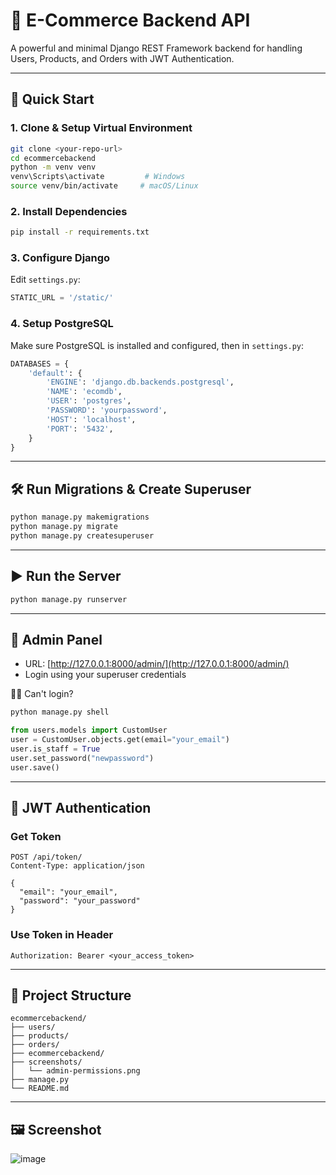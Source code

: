 # 🛒 E-Commerce Backend API

A powerful and minimal Django REST Framework backend for handling Users, Products, and Orders with JWT Authentication.

---

## 🚀 Quick Start

### 1. Clone & Setup Virtual Environment

```bash
git clone <your-repo-url>
cd ecommercebackend
python -m venv venv
venv\Scripts\activate         # Windows  
source venv/bin/activate     # macOS/Linux
```

### 2. Install Dependencies

```bash
pip install -r requirements.txt
```

### 3. Configure Django

Edit `settings.py`:

```python
STATIC_URL = '/static/'
```

### 4. Setup PostgreSQL

Make sure PostgreSQL is installed and configured, then in `settings.py`:

```python
DATABASES = {
    'default': {
        'ENGINE': 'django.db.backends.postgresql',
        'NAME': 'ecomdb',
        'USER': 'postgres',
        'PASSWORD': 'yourpassword',
        'HOST': 'localhost',
        'PORT': '5432',
    }
}
```

---

## 🛠️ Run Migrations & Create Superuser

```bash
python manage.py makemigrations
python manage.py migrate
python manage.py createsuperuser
```

---

## ▶️ Run the Server

```bash
python manage.py runserver
```

---

## 🔐 Admin Panel

- URL: [http://127.0.0.1:8000/admin/](http://127.0.0.1:8000/admin/)
- Login using your superuser credentials

👨‍🔧 Can't login?

```bash
python manage.py shell
```

```python
from users.models import CustomUser
user = CustomUser.objects.get(email="your_email")
user.is_staff = True
user.set_password("newpassword")
user.save()
```

---

## 🔑 JWT Authentication

### Get Token

```http
POST /api/token/
Content-Type: application/json

{
  "email": "your_email",
  "password": "your_password"
}
```

### Use Token in Header

```http
Authorization: Bearer <your_access_token>
```

---

## 📁 Project Structure

```
ecommercebackend/
├── users/
├── products/
├── orders/
├── ecommercebackend/
├── screenshots/
│   └── admin-permissions.png
├── manage.py
└── README.md
```

---

## 🖼️ Screenshot



![image](https://github.com/user-attachments/assets/124356e3-cafd-45b9-bce1-c033d01061a6)





